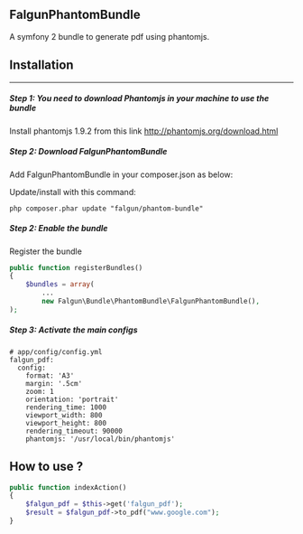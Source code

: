 ## FalgunPhantomBundle

A symfony 2 bundle to generate pdf using phantomjs.

## Installation
----------------------------------------------------------------------------

##### Step 1: You need to download Phantomjs in your machine to use the bundle

Install phantomjs 1.9.2 from this link http://phantomjs.org/download.html


##### Step 2: Download FalgunPhantomBundle

Add FalgunPhantomBundle in your composer.json as below:



Update/install with this command:

```
php composer.phar update "falgun/phantom-bundle"
```

##### Step 2:  Enable the bundle

Register the bundle

```php
public function registerBundles()
{
    $bundles = array(
        ...
        new Falgun\Bundle\PhantomBundle\FalgunPhantomBundle(),
);
```

##### Step 3:  Activate the main configs

```
# app/config/config.yml
falgun_pdf:
  config:
    format: 'A3'
    margin: '.5cm'
    zoom: 1
    orientation: 'portrait'
    rendering_time: 1000
    viewport_width: 800
    viewport_height: 800
    rendering_timeout: 90000
    phantomjs: '/usr/local/bin/phantomjs'
```

## How to use ?


```php
public function indexAction()
{
    $falgun_pdf = $this->get('falgun_pdf');
    $result = $falgun_pdf->to_pdf("www.google.com");
}

```